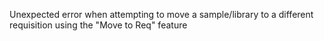 Unexpected error when attempting to move a sample/library to a different requisition using the "Move
to Req" feature
